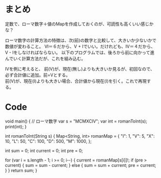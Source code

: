 # まとめ
定数で、ローマ数字＋値のMapを作成しておくのが、可読性も高くいい感じかな？

ローマ数字の計算方法の特徴は、次(前)の数字と比較して、大きいか少ないかで数値が変わること。
VI＝６だから、V + Iでいい。だけれども、IV＝４だから、V - Iをしなければならない。
以下のプログラムでは、後ろから前に向かって進んでいく計算方法だが、これを組み込む。

IVを例に考えると、
前(V)が、現在(無し)よりも大きいか見るが、初回なので、必ず合計値に追加。前=Vとする。<br>
前(V)が、現在(I)よりも大きい場合、合計値から現在(I)を引く。これで再現する。


# Code
void main() {
  // ローマ数字
  var s = "MCMXCIV";
  var int = romanToInt(s);
  print(int);
}

int romanToInt(String s) {
  Map<String, int> romanMap = {
    "I": 1,
    "V": 5,
    "X": 10,
    "L": 50,
    "C": 100,
    "D": 500,
    "M": 1000,
  };

  int sum = 0;
  int current = 0;
  int pre = 0;

  for (var i = s.length - 1; i >= 0; i--) {
    current = romanMap[s[i]]!;
    if (pre > current) {
      sum = sum - current;
    } else {
      sum = sum + current;
      pre = current;
    }
  }
  return sum;
}
